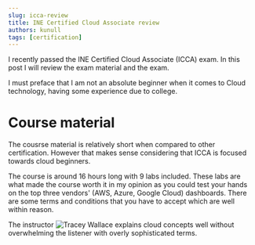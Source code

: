 ```yaml
---
slug: icca-review
title: INE Certified Cloud Associate review
authors: kunull
tags: [certification]
---
```


I recently passed the INE Certified Cloud Associate (ICCA) exam. In this post I will review the exam material and the exam.

<!-- truncate -->

I must preface that I am not an absolute beginner when it comes to Cloud technology, having some experience due to college.

# Course material

The cousrse material is relatively short when compared to other certification. However that makes sense considering that ICCA is focused towards cloud beginners.

The course is around 16 hours long with 9 labs included. These labs are what made the course worth it in my opinion as you could test your hands on the top three vendors' (AWS, Azure, Google Cloud) dashboards. There are some terms and conditions that you have to accept which are well within reason.

The instructor ![Tracey Wallace](https://www.linkedin.com/in/tracy-wallace-tec) explains cloud concepts well without overwhelming the listener with overly sophisticated terms.
